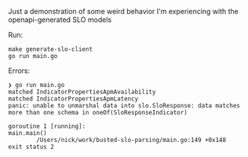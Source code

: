 Just a demonstration of some weird behavior I'm experiencing with the openapi-generated SLO models

Run:
```
make generate-slo-client
go run main.go
```

Errors:

```
❯ go run main.go 
matched IndicatorPropertiesApmAvailability
matched IndicatorPropertiesApmLatency
panic: unable to unmarshal data into slo.SloResponse: data matches more than one schema in oneOf(SloResponseIndicator)

goroutine 1 [running]:
main.main()
        /Users/nick/work/busted-slo-parsing/main.go:149 +0x148
exit status 2
```